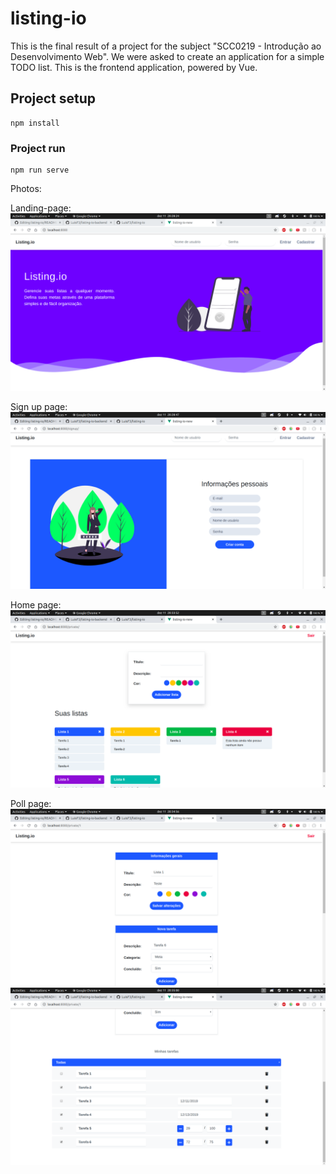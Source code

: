 # listing-io

This is the final result of a project for the subject "SCC0219 - Introdução ao Desenvolvimento Web". We were asked to create an application for a simple TODO list. This is the frontend application, powered by Vue.

## Project setup
```
npm install
```

### Project run
```
npm run serve
```

Photos:

Landing-page:
![Landing page](https://github.com/LuisF3/listing-io/blob/master/preview/landing-page.png?raw=true)

Sign up page:
![Sign up page](https://github.com/LuisF3/listing-io/blob/master/preview/signup-page.png?raw=true)

Home page:
![Home page](https://github.com/LuisF3/listing-io/blob/master/preview/home-page.png?raw=true)

Poll page:
![Poll page 1](https://github.com/LuisF3/listing-io/blob/master/preview/list-edit-page-1.png?raw=true)
![Poll page 2](https://github.com/LuisF3/listing-io/blob/master/preview/list-edit-page-2.png?raw=true)
